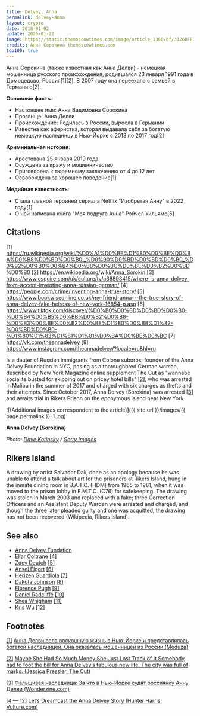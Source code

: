 ```yaml
---
title: Delvey, Anna
permalink: delvey-anna
layout: crypto
date: 2018-01-02
update: 2025-01-22
image: https://static.themoscowtimes.com/image/article_1360/bf/3126BFF7-ABB0-4477-95F4-96C60EC6E82F.jpeg
credits: Анна Сорокина themoscowtimes.com
top100: true
---
```


Анна Сорокина (также известная как Анна Делви) - немецкая мошенница русского происхождения, родившаяся 23 января 1991 года в Домодедово, Россия[1][2]. В 2007 году она переехала с семьей в Германию[2].

**Основные факты**:
- Настоящее имя: Анна Вадимовна Сорокина
- Прозвище: Анна Делви
- Происхождение: Родилась в России, выросла в Германии
- Известна как аферистка, которая выдавала себя за богатую немецкую наследницу в Нью-Йорке с 2013 по 2017 год[2]

**Криминальная история**:
- Арестована 25 января 2019 года
- Осуждена за кражу и мошенничество
- Приговорена к тюремному заключению от 4 до 12 лет
- Освобождена за хорошее поведение[1]

**Медийная известность**:
- Стала главной героиней сериала Netflix "Изобретая Анну" в 2022 году[1]
- О ней написана книга "Моя подруга Анна" Рэйчел Уильямс[5]

## Citations

[1] https://ru.wikipedia.org/wiki/%D0%A1%D0%BE%D1%80%D0%BE%D0%BA%D0%B8%D0%BD%D0%B0,_%D0%90%D0%BD%D0%BD%D0%B0_%D0%92%D0%B0%D0%B4%D0%B8%D0%BC%D0%BE%D0%B2%D0%BD%D0%B0
[2] https://en.wikipedia.org/wiki/Anna_Sorokin
[3] https://www.esquire.com/uk/culture/tv/a38893415/where-is-anna-delvey-from-accent-inventing-anna-russian-german/
[4] https://people.com/crime/inventing-anna-true-story/
[5] https://www.bookwiseonline.co.uk/my-friend-anna---the-true-story-of-anna-delvey-fake-heiress-of-new-york-16854-p.asp
[6] https://www.tiktok.com/discover/%D0%B0%D0%BD%D0%BD%D0%B0-%D0%B4%D0%B5%D0%BB%D0%B2%D0%B8-%D0%B3%D0%BE%D0%B2%D0%BE%D1%80%D0%B8%D1%82-%D0%BD%D0%B0-%D1%80%D1%83%D1%81%D1%81%D0%BA%D0%BE%D0%BC
[7] https://vk.com/theannadelvey
[8] https://www.instagram.com/theannadelvey/?locale=ru&hl=ru

Is a dauter of Russian immigrants from Colone suburbs, founder of the Anna Delvey Foundation in NYC, posing as a thoroughbred German woman, described by New York Magazine online supplement The Cut as "wannabe socialite busted for skipping out on pricey hotel bills" <span id="a2">[\[2\]](#f2)</span>, who was arrested in Malibu in the summer of 2017 and charged with six charges as thefts and their attempts. Since October 2017, Anna Delvey (Sorokina) was arrested <span id="a3">[\[3\]](#f3)</span> and awaits trial in Rikers Prison on the eponymous island near New York.

![(Additional images correspondent to the article)]({{ site.url }}/images/{{ page.permalink }}-1.jpg)

**Anna Delvey (Sorokina)**

*Photo: [Dave Kotinsky](https://www.thecut.com/2018/06/anna-delvey-posts-instagram-from-rikers-island.html?fbclid=IwAR18oiZrMU2C_KKYY96IrvJZ6CFw5_xyBSaYlWaSkZfvUVLtJ7DZu6YMJQM) / [Getty Images](https://www.thecut.com/2018/06/anna-delvey-posts-instagram-from-rikers-island.html?fbclid=IwAR18oiZrMU2C_KKYY96IrvJZ6CFw5_xyBSaYlWaSkZfvUVLtJ7DZu6YMJQM)*


## Rikers Island

A drawing by artist Salvador Dalí, done as an apology because he was unable to attend a talk about art for the prisoners at Rikers Island, hung in the inmate dining room in J.A.T.C. (HDM) from 1965 to 1981, when it was moved to the prison lobby in E.M.T.C. (C76) for safekeeping. The drawing was stolen in March 2003 and replaced with a fake; three Correction Officers and an Assistant Deputy Warden were arrested and charged, and though the three later pleaded guilty and one was acquitted, the drawing has not been recovered (Wikipedia, Rikers Island).

## See also

+ [Anna Delvey Fundation](anna-delvey-fundation)
+ [Ellar Coltrane](coltrane-ellar) <span id="a4">[\[4\]](#f4)</span>
+ [Zoey Deutch](deutch-zoey) <span id="a4">[\[5\]](#f4)</span>
+ [Ansel Elgort](elgort-ansel) <span id="a4">[\[6\]](#f4)</span>
+ [Herizen Guardiola](guardiola-herizen) <span id="a4">[\[7\]](#f4)</span>
+ [Dakota Johnson](johnson-dakota) <span id="a4">[\[8\]](#f4)</span>
+ [Florence Pugh](pugh-florence) <span id="a4">[\[9\]](#f4)</span>
+ [Daniel Radcliffe](radcliffe-daniel) <span id="a4">[\[10\]](#f4)</span>
+ [Shea Whigham](whigham-shea) <span id="a4">[\[11\]](#f4)</span>
+ [Kris Wu](wu-kris) <span id="a4">[\[12\]](#f4)</span>

## Footnotes

[[1]](#a1) <span id="f1"></span> [Анна Делви вела роскошную жизнь в Нью-Йорке и представлялась богатой наследницей. Она оказалась мошенницей из России (Meduza)](https://meduza.io/feature/2018/06/03/anna-delvi-vela-roskoshnuyu-zhizn-v-nyu-yorke-sredi-znamenitostey-i-predstavlyalas-bogatoy-naslednitsey-ona-okazalas-moshennitsey-iz-rossii)

[[2]](#a2) <span id="f2"></span> [Maybe She Had So Much Money She Just Lost Track of It Somebody had to foot the bill for Anna Delvey’s fabulous new life. The city was full of marks. (Jessica Pressler, The Cut)](https://www.thecut.com/2018/05/how-anna-delvey-tricked-new-york.html)

[[3]](#a3) <span id="f3"></span> [Фальшивая наследница:
За что в Нью-Йорке судят россиянку Анну Делви (Wonderzine.com)](https://www.wonderzine.com/wonderzine/life/life/242349-anna-delvey)

[[4 — 12]](#a4) <span id="f4"></span> [Let’s Dreamcast the Anna Delvey Story (Hunter Harris, Vulture.com)](http://www.vulture.com/2018/05/anna-delvey-scammer-movie-dream-cast.html)
